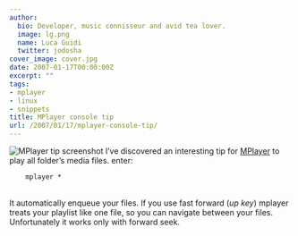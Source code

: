 ```yaml
---
author:
  bio: Developer, music connisseur and avid tea lover.
  image: lg.png
  name: Luca Guidi
  twitter: jodosha
cover_image: cover.jpg
date: 2007-01-17T00:00:00Z
excerpt: ""
tags:
- mplayer
- linux
- snippets
title: MPlayer console tip
url: /2007/01/17/mplayer-console-tip/
---
```


<p><img id="image43" src="http://www.thedigitalconspiracy.net/wp-content/uploads/2007/01/mplayer_tip.png" alt="MPlayer tip screenshot" class="profile"/>
I&#8217;ve discovered an interesting tip for <a href="http://www.mplayerhq.hu/">MPlayer</a> to play all folder&#8217;s media files. enter:<br/><code class="shell">
    mplayer *
</code><br/>

It automatically enqueue your files.
If you use fast forward (<em>up key</em>) mplayer treats your playlist like one file, so you can navigate between your files. Unfortunately it works only with forward seek.
</p>
